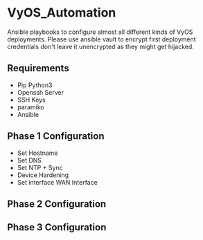 # VyOS_Automation
Ansible playbooks to configure almost all different kinds of VyOS deployments. Please use ansible vault to encrypt first deployment credentials don't leave it unencrypted as they might get hijacked.

## Requirements

- Pip Python3 
- Openssh Server
- SSH Keys
- paramiko
- Ansible

## Phase 1 Configuration

- Set Hostname
- Set DNS
- Set NTP + Sync
- Device Hardening
- Set interface WAN Interface

## Phase 2 Configuration



## Phase 3 Configuration
